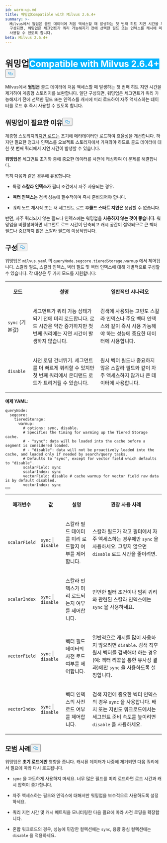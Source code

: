 ```yaml
---
id: warm-up.md
title: 워밍업Compatible with Milvus 2.6.4+
summary: >-
  Milvus에서 웜업은 콜드 데이터에 처음 액세스할 때 발생하는 첫 번째 히트 지연 시간을 제거하여 계층형 스토리지를 보완합니다. 일단
  구성되면, 워밍업은 세그먼트가 쿼리 가능해지기 전에 선택한 필드 또는 인덱스를 캐시에 미리 로드하여 자주 액세스하는 데이터를 로드 후 즉시
  사용할 수 있도록 합니다.
beta: Milvus 2.6.4+
---
```

<h1 id="Warm-Up" class="common-anchor-header">워밍업<span class="beta-tag" style="background-color:rgb(0, 179, 255);color:white" translate="no">Compatible with Milvus 2.6.4+</span><button data-href="#Warm-Up" class="anchor-icon" translate="no">
      <svg translate="no"
        aria-hidden="true"
        focusable="false"
        height="20"
        version="1.1"
        viewBox="0 0 16 16"
        width="16"
      >
        <path
          fill="#0092E4"
          fill-rule="evenodd"
          d="M4 9h1v1H4c-1.5 0-3-1.69-3-3.5S2.55 3 4 3h4c1.45 0 3 1.69 3 3.5 0 1.41-.91 2.72-2 3.25V8.59c.58-.45 1-1.27 1-2.09C10 5.22 8.98 4 8 4H4c-.98 0-2 1.22-2 2.5S3 9 4 9zm9-3h-1v1h1c1 0 2 1.22 2 2.5S13.98 12 13 12H9c-.98 0-2-1.22-2-2.5 0-.83.42-1.64 1-2.09V6.25c-1.09.53-2 1.84-2 3.25C6 11.31 7.55 13 9 13h4c1.45 0 3-1.69 3-3.5S14.5 6 13 6z"
        ></path>
      </svg>
    </button></h1><p>Milvus에서 <strong>웜업은</strong> 콜드 데이터에 처음 액세스할 때 발생하는 첫 번째 히트 지연 시간을 제거하여 계층형 스토리지를 보완합니다. 일단 구성되면, 워밍업은 세그먼트가 쿼리 가능해지기 전에 선택한 필드 또는 인덱스를 캐시에 미리 로드하여 자주 액세스하는 데이터를 로드 후 즉시 사용할 수 있도록 합니다.</p>
<h2 id="Why-warm-up" class="common-anchor-header">워밍업이 필요한 이유<button data-href="#Why-warm-up" class="anchor-icon" translate="no">
      <svg translate="no"
        aria-hidden="true"
        focusable="false"
        height="20"
        version="1.1"
        viewBox="0 0 16 16"
        width="16"
      >
        <path
          fill="#0092E4"
          fill-rule="evenodd"
          d="M4 9h1v1H4c-1.5 0-3-1.69-3-3.5S2.55 3 4 3h4c1.45 0 3 1.69 3 3.5 0 1.41-.91 2.72-2 3.25V8.59c.58-.45 1-1.27 1-2.09C10 5.22 8.98 4 8 4H4c-.98 0-2 1.22-2 2.5S3 9 4 9zm9-3h-1v1h1c1 0 2 1.22 2 2.5S13.98 12 13 12H9c-.98 0-2-1.22-2-2.5 0-.83.42-1.64 1-2.09V6.25c-1.09.53-2 1.84-2 3.25C6 11.31 7.55 13 9 13h4c1.45 0 3-1.69 3-3.5S14.5 6 13 6z"
        ></path>
      </svg>
    </button></h2><p>계층형 스토리지의<a href="/docs/ko/tiered-storage-overview.md#Lazy-load">지연 로드는</a> 초기에 메타데이터만 로드하여 효율성을 개선합니다. 하지만 필요한 청크나 인덱스를 오브젝트 스토리지에서 가져와야 하므로 콜드 데이터에 대한 첫 번째 쿼리에서 지연 시간이 발생할 수 있습니다.</p>
<p><strong>워밍업은</strong> 세그먼트 초기화 중에 중요한 데이터를 사전에 캐싱하여 이 문제를 해결합니다.</p>
<p>특히 다음과 같은 경우에 유용합니다:</p>
<ul>
<li><p>특정 <strong>스칼라 인덱스가</strong> 필터 조건에서 자주 사용되는 경우.</p></li>
<li><p><strong>벡터 인덱스는</strong> 검색 성능에 필수적이며 즉시 준비되어야 합니다.</p></li>
<li><p>쿼리 노드 재시작 또는 새 세그먼트 로드 후<strong>콜드 스타트 지연은</strong> 용납할 수 없습니다.</p></li>
</ul>
<p>반면, 자주 쿼리되지 않는 필드나 인덱스에는 워밍업을 <strong>사용하지 않는 것이 좋습니다</strong>. 워밍업을 비활성화하면 세그먼트 로드 시간이 단축되고 캐시 공간이 절약되므로 큰 벡터 필드나 중요하지 않은 스칼라 필드에 이상적입니다.</p>
<h2 id="Configuration" class="common-anchor-header">구성<button data-href="#Configuration" class="anchor-icon" translate="no">
      <svg translate="no"
        aria-hidden="true"
        focusable="false"
        height="20"
        version="1.1"
        viewBox="0 0 16 16"
        width="16"
      >
        <path
          fill="#0092E4"
          fill-rule="evenodd"
          d="M4 9h1v1H4c-1.5 0-3-1.69-3-3.5S2.55 3 4 3h4c1.45 0 3 1.69 3 3.5 0 1.41-.91 2.72-2 3.25V8.59c.58-.45 1-1.27 1-2.09C10 5.22 8.98 4 8 4H4c-.98 0-2 1.22-2 2.5S3 9 4 9zm9-3h-1v1h1c1 0 2 1.22 2 2.5S13.98 12 13 12H9c-.98 0-2-1.22-2-2.5 0-.83.42-1.64 1-2.09V6.25c-1.09.53-2 1.84-2 3.25C6 11.31 7.55 13 9 13h4c1.45 0 3-1.69 3-3.5S14.5 6 13 6z"
        ></path>
      </svg>
    </button></h2><p>워밍업은 <code translate="no">milvus.yaml</code> 의 <code translate="no">queryNode.segcore.tieredStorage.warmup</code> 에서 제어됩니다. 스칼라 필드, 스칼라 인덱스, 벡터 필드 및 벡터 인덱스에 대해 개별적으로 구성할 수 있습니다. 각 대상은 두 가지 모드를 지원합니다:</p>
<table>
   <tr>
     <th><p>모드</p></th>
     <th><p>설명</p></th>
     <th><p>일반적인 시나리오</p></th>
   </tr>
   <tr>
     <td><p><code translate="no">sync</code> (기본값)</p></td>
     <td><p>세그먼트가 쿼리 가능 상태가 되기 전에 미리 로드합니다. 로드 시간은 약간 증가하지만 첫 번째 쿼리에는 지연 시간이 발생하지 않습니다.</p></td>
     <td><p>검색에 사용되는 고빈도 스칼라 인덱스나 주요 벡터 인덱스와 같이 즉시 사용 가능해야 하는 성능에 중요한 데이터에 사용합니다.</p></td>
   </tr>
   <tr>
     <td><p><code translate="no">disable</code></p></td>
     <td><p>사전 로딩 건너뛰기. 세그먼트를 더 빠르게 쿼리할 수 있지만 첫 번째 쿼리에서 온디맨드 로드가 트리거될 수 있습니다.</p></td>
     <td><p>원시 벡터 필드나 중요하지 않은 스칼라 필드와 같이 자주 액세스하지 않거나 큰 데이터에 사용합니다.</p></td>
   </tr>
</table>
<p><strong>예제 YAML</strong>:</p>
<pre><code translate="no" class="language-yaml"><span class="hljs-attr">queryNode:</span>
  <span class="hljs-attr">segcore:</span>
    <span class="hljs-attr">tieredStorage:</span>
      <span class="hljs-attr">warmup:</span>
        <span class="hljs-comment"># options: sync, disable.</span>
        <span class="hljs-comment"># Specifies the timing for warming up the Tiered Storage cache.</span>
        <span class="hljs-comment"># - &quot;sync&quot;: data will be loaded into the cache before a segment is considered loaded.</span>
        <span class="hljs-comment"># - &quot;disable&quot;: data will not be proactively loaded into the cache, and loaded only if needed by search/query tasks.</span>
        <span class="hljs-comment"># Defaults to &quot;sync&quot;, except for vector field which defaults to &quot;disable&quot;.</span>
        <span class="hljs-attr">scalarField:</span> <span class="hljs-string">sync</span>
        <span class="hljs-attr">scalarIndex:</span> <span class="hljs-string">sync</span>
        <span class="hljs-attr">vectorField:</span> <span class="hljs-string">disable</span> <span class="hljs-comment"># cache warmup for vector field raw data is by default disabled.</span>
        <span class="hljs-attr">vectorIndex:</span> <span class="hljs-string">sync</span>
<button class="copy-code-btn"></button></code></pre>
<table>
   <tr>
     <th><p>매개변수</p></th>
     <th><p>값</p></th>
     <th><p>설명</p></th>
     <th><p>권장 사용 사례</p></th>
   </tr>
   <tr>
     <td><p><code translate="no">scalarField</code></p></td>
     <td><p><code translate="no">sync</code> | <code translate="no">disable</code></p></td>
     <td><p>스칼라 필드 데이터를 미리 로드할지 여부를 제어합니다.</p></td>
     <td><p>스칼라 필드가 작고 필터에서 자주 액세스하는 경우에만 <code translate="no">sync</code> 을 사용하세요. 그렇지 않으면 <code translate="no">disable</code> 로드 시간을 줄이려면.</p></td>
   </tr>
   <tr>
     <td><p><code translate="no">scalarIndex</code></p></td>
     <td><p><code translate="no">sync</code> | <code translate="no">disable</code></p></td>
     <td><p>스칼라 인덱스가 미리 로드되는지 여부를 제어합니다.</p></td>
     <td><p>빈번한 필터 조건이나 범위 쿼리와 관련된 스칼라 인덱스에는 <code translate="no">sync</code> 을 사용하세요.</p></td>
   </tr>
   <tr>
     <td><p><code translate="no">vectorField</code></p></td>
     <td><p><code translate="no">sync</code> | <code translate="no">disable</code></p></td>
     <td><p>벡터 필드 데이터의 사전 로드 여부를 제어합니다.</p></td>
     <td><p>일반적으로 캐시를 많이 사용하지 않으려면 <code translate="no">disable</code>. 검색 직후 원시 벡터를 검색해야 하는 경우(예: 벡터 리콜을 통한 유사성 결과)에만 <code translate="no">sync</code> 을 사용하도록 설정합니다.</p></td>
   </tr>
   <tr>
     <td><p><code translate="no">vectorIndex</code></p></td>
     <td><p><code translate="no">sync</code> | <code translate="no">disable</code></p></td>
     <td><p>벡터 인덱스의 사전 로드 여부를 제어합니다.</p></td>
     <td><p>검색 지연에 중요한 벡터 인덱스의 경우 <code translate="no">sync</code> 을 사용합니다. 배치 또는 저빈도 워크로드에서는 세그먼트 준비 속도를 높이려면 <code translate="no">disable</code> 을 사용하세요.</p></td>
   </tr>
</table>
<h2 id="Best-practices" class="common-anchor-header">모범 사례<button data-href="#Best-practices" class="anchor-icon" translate="no">
      <svg translate="no"
        aria-hidden="true"
        focusable="false"
        height="20"
        version="1.1"
        viewBox="0 0 16 16"
        width="16"
      >
        <path
          fill="#0092E4"
          fill-rule="evenodd"
          d="M4 9h1v1H4c-1.5 0-3-1.69-3-3.5S2.55 3 4 3h4c1.45 0 3 1.69 3 3.5 0 1.41-.91 2.72-2 3.25V8.59c.58-.45 1-1.27 1-2.09C10 5.22 8.98 4 8 4H4c-.98 0-2 1.22-2 2.5S3 9 4 9zm9-3h-1v1h1c1 0 2 1.22 2 2.5S13.98 12 13 12H9c-.98 0-2-1.22-2-2.5 0-.83.42-1.64 1-2.09V6.25c-1.09.53-2 1.84-2 3.25C6 11.31 7.55 13 9 13h4c1.45 0 3-1.69 3-3.5S14.5 6 13 6z"
        ></path>
      </svg>
    </button></h2><p>워밍업은 <strong>초기 로드에만</strong> 영향을 줍니다. 캐시된 데이터가 나중에 제거되면 다음 쿼리에서 필요에 따라 다시 로드됩니다.</p>
<ul>
<li><p><code translate="no">sync</code> 을 과도하게 사용하지 마세요. 너무 많은 필드를 미리 로드하면 로드 시간과 캐시 압력이 증가합니다.</p></li>
<li><p>자주 액세스하는 필드와 인덱스에 대해서만 워밍업을 보수적으로 사용하도록 설정하세요.</p></li>
<li><p>쿼리 지연 시간 및 캐시 메트릭을 모니터링한 다음 필요에 따라 사전 로딩을 확장합니다.</p></li>
<li><p>혼합 워크로드의 경우, 성능에 민감한 컬렉션에는 <code translate="no">sync</code>, 용량 중심 컬렉션에는 <code translate="no">disable</code> 을 적용하세요.</p></li>
</ul>
